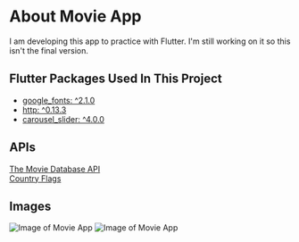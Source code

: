 # About Movie App

I am developing this app to practice with Flutter. I'm still working on it so this isn't the final version.

## Flutter Packages Used In This Project
  
- [google_fonts: ^2.1.0](https://pub.dev/packages/google_fonts)
- [http: ^0.13.3](https://pub.dev/packages/http)
- [carousel_slider: ^4.0.0](https://pub.dev/packages/carousel_slider)

## APIs

[The Movie Database API](https://www.themoviedb.org/documentation/api) </br>
[Country Flags](https://www.countryflags.io/)

## Images

![Image of Movie App](https://i.imgur.com/9s3J6Rh.png)
![Image of Movie App](https://i.imgur.com/zkSEL7k.png)

